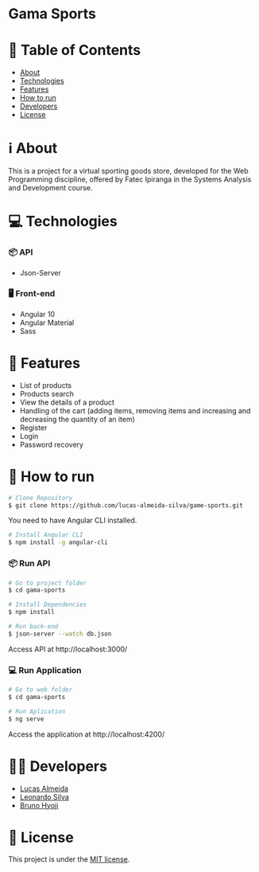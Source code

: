 # Gama Sports

# :page_with_curl: Table of Contents

* [About](#information_source-about)
* [Technologies](#computer-technologies)
* [Features](#rocket-features)
* [How to run](#seedling-how-to-run)
* [Developers](#man_technologist-developers)
* [License](#pencil-license)

# :information_source: About

This is a project for a virtual sporting goods store, developed for the Web Programming discipline, offered by Fatec Ipiranga in the Systems Analysis and Development course.

# :computer: Technologies

### 📦 API

  - Json-Server

### :desktop_computer: Front-end

  - Angular 10
  - Angular Material
  - Sass
  
# :rocket: Features

  - List of products
  - Products search
  - View the details of a product
  - Handling of the cart (adding items, removing items and increasing and decreasing the quantity of an item)
  - Register
  - Login
  - Password recovery

# :seedling: How to run

```bash
# Clone Repository
$ git clone https://github.com/lucas-almeida-silva/game-sports.git
```

You need to have Angular CLI installed.

```bash
# Install Angular CLI
$ npm install -g angular-cli
```

### 📦 Run API

```bash
# Go to project folder
$ cd gama-sports

# Install Dependencies
$ npm install

# Run back-end
$ json-server --watch db.json
```
Access API at http://localhost:3000/

### :computer: Run Application

```bash
# Go to web folder
$ cd gama-sports

# Run Aplication
$ ng serve
```
Access the application at http://localhost:4200/

# :man_technologist: Developers
  
  - [Lucas Almeida](https://github.com/lucas-almeida-silva)
  - [Leonardo Silva](https://github.com)
  - [Bruno Hyoji](https://github.com/brunohyoji)

# :pencil: License

This project is under the [MIT license](LICENSE).
